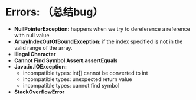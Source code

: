 # Errors: （总结bug）

+ **NullPointerException:** happens when we try to dereference a reference with null value
+ **ArrayIndexOutOfBoundException:** if the index specified is not in the valid range of the array.
+ **Illegal Character**
+ **Cannot Find Symbol  Assert.assertEquals**
+ **Java.io.IOException:** 
  + incompatible types: int[] cannot be converted to int
  + incompatible types: unexpected return value
  + incompatible types: cannot find symbol
+ **StackOverflowError**

<br>
